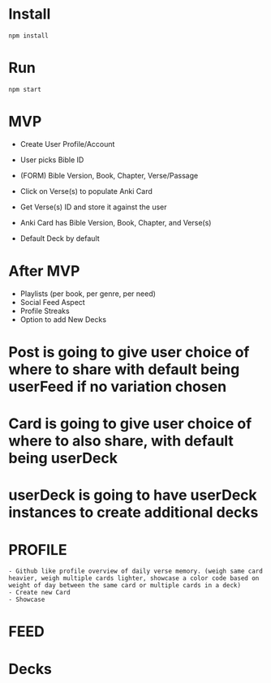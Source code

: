 # Install

`npm install`


# Run

`npm start`


# MVP

- Create User Profile/Account

- User picks Bible ID
- (FORM) Bible Version, Book, Chapter, Verse/Passage
- Click on Verse(s) to populate Anki Card
- Get Verse(s) ID and store it against the user
- Anki Card has Bible Version, Book, Chapter, and Verse(s)
- Default Deck by default 



# After MVP
- Playlists (per book, per genre, per need)
- Social Feed Aspect
- Profile Streaks
- Option to add New Decks

# Post is going to give user choice of where to share with default being userFeed if no variation chosen

# Card is going to give user choice of where to also share, with default being userDeck

# userDeck is going to have userDeck instances to create additional decks 


# PROFILE
    - Github like profile overview of daily verse memory. (weigh same card heavier, weigh multiple cards lighter, showcase a color code based on weight of day between the same card or multiple cards in a deck)
    - Create new Card
    - Showcase 

# FEED

# Decks




